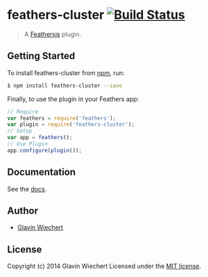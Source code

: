 # feathers-cluster [![Build Status](https://travis-ci.org/Glavin001/feathers-cluster.png?branch=master)](https://travis-ci.org/Glavin001/feathers-cluster)

> A [Feathersjs](https://github.com/feathersjs/feathers) plugin.

## Getting Started

To install feathers-cluster from [npm](https://www.npmjs.org/), run:

```bash
$ npm install feathers-cluster --save
```

Finally, to use the plugin in your Feathers app:

```javascript
// Require
var feathers = require('feathers');
var plugin = require('feathers-cluster');
// Setup
var app = feathers();
// Use Plugin
app.configure(plugin());
```

## Documentation

See the [docs](docs/).

## Author

- [Glavin Wiechert](https://github.com/Glavin001)

## License

Copyright (c) 2014 Glavin Wiechert
Licensed under the [MIT license](LICENSE).